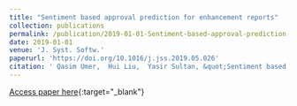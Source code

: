 ```yaml
---
title: "Sentiment based approval prediction for enhancement reports"
collection: publications
permalink: /publication/2019-01-01-Sentiment-based-approval-prediction-for-enhancement-reports
date: 2019-01-01
venue: 'J. Syst. Softw.'
paperurl: 'https://doi.org/10.1016/j.jss.2019.05.026'
citation: ' Qasim Umer,  Hui Liu,  Yasir Sultan, &quot;Sentiment based approval prediction for enhancement reports.&quot; J. Syst. Softw., 2019.'
---
```

[Access paper here](https://doi.org/10.1016/j.jss.2019.05.026){:target="_blank"}
